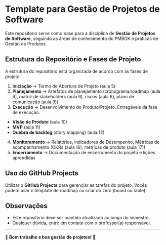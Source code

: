 # Template para Gestão de Projetos de Software

Este repositório serve como base para a disciplina de **Gestão de Projetos de Software**, seguindo as áreas de conhecimento do PMBOK e práticas de Gestão de Produtos.

## Estrutura do Repositório e Fases de Projeto

A estrutura do repositório está organizada de acordo com as fases de projeto

1. **Iniciação** → Termo de Abertura de Projeto (aula 5)
2. **Planejamento** → Artefatos de planejamento (cronograma/roadmap (aula 6), matriz de stakeholders (aula 6), riscos (aula 8), plano de comunicação  (aula 9)) 
3. **Execução** → Desenvolvimento do Produto/Projeto. Entregáveis da fase de execução.
  - **Visão de Produto** (aula 10)
  - **MVP** (aula 11)
  - **Quebra de backlog** (story mapping) (aula 12)   
4. **Monitoramento** → Relatórios, Indicadores de Desempenho, Métricas de acompanhamento (OKRs  (aula 16), métricas de produto (aula 17))
5. **Encerramento** → Documentação de encerramento do projeto e lições aprendidas

## Uso do GitHub Projects

Utilizar o **GitHub Projects** para gerenciar as tarefas do projeto. 
Vocês podem usar o template de roadmap ou criar do zero (board ou table)

## Observações

- Este repositório deve ser mantido atualizado ao longo do semestre.
- Qualquer dúvida, entre em contato com o professor(a) responsável.

---

📌 **Bom trabalho e boa gestão de projetos!** 🚀
